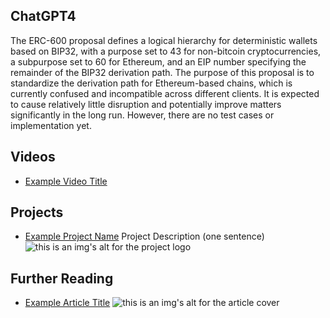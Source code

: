 ## ChatGPT4

The ERC-600 proposal defines a logical hierarchy for deterministic wallets based on BIP32, with a purpose set to 43 for non-bitcoin cryptocurrencies, a subpurpose set to 60 for Ethereum, and an EIP number specifying the remainder of the BIP32 derivation path. The purpose of this proposal is to standardize the derivation path for Ethereum-based chains, which is currently confused and incompatible across different clients. It is expected to cause relatively little disruption and potentially improve matters significantly in the long run. However, there are no test cases or implementation yet.

## Videos

- [Example Video Title](https://www.youtube.com/watch?v=TDGq4aeevgY)

## Projects

- [Example Project Name](https://xxxx.xxx/xxxxx) Project Description (one sentence) ![this is an img's alt for the project logo](https://xxxx.xxx/project-logo.xxx)

## Further Reading

- [Example Article Title](https://xxxx.xxx/xxxxx) ![this is an img's alt for the article cover](https://xxxx.xxx/article-cover.xxx)
